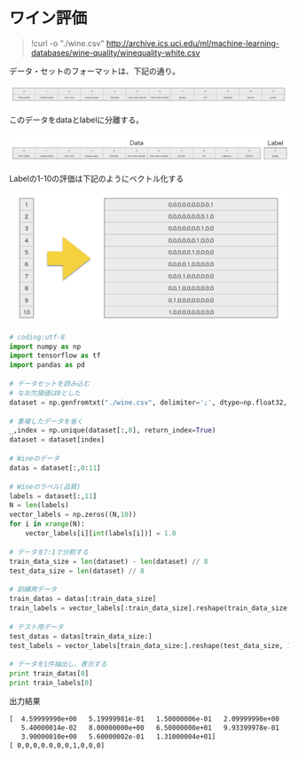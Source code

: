 # ワイン評価

> !curl -o "./wine.csv" http://archive.ics.uci.edu/ml/machine-learning-databases/wine-quality/winequality-white.csv

データ・セットのフォーマットは、下記の通り。

![](/img/wine01.png)

このデータをdataとlabelに分離する。

![](/img/wine02.png)

Labelの1-10の評価は下記のようにベクトル化する

![](/img/wine02_1.png)

```python
# coding:utf-8                                                                                                                
import numpy as np
import tensorflow as tf
import pandas as pd

# データセットを読み込む
# なお欠損値は0とした 
dataset = np.genfromtxt("./wine.csv", delimiter=';', dtype=np.float32, filling_values=(0),skip_header=1))

# 重複したデータを省く
_,index = np.unique(dataset[:,0], return_index=True)
dataset = dataset[index]

# Wineのデータ
datas = dataset[:,0:11]

# Wineのラベル(品質)
labels = dataset[:,11]
N = len(labels)
vector_labels = np.zeros((N,10))
for i in xrange(N):
    vector_labels[i][int(labels[i])] = 1.0

# データを7:1で分割する
train_data_size = len(dataset) - len(dataset) // 8
test_data_size = len(dataset) // 8

# 訓練用データ
train_datas = datas[:train_data_size]
train_labels = vector_labels[:train_data_size].reshape(train_data_size, 1)

# テスト用データ
test_datas = datas[train_data_size:]
test_labels = vector_labels[train_data_size:].reshape(test_data_size, 1)

# データを1件抽出し、表示する
print train_datas[0]
print train_labels[0]

```

出力結果
```shell
[  4.59999990e+00   5.19999981e-01   1.50000006e-01   2.09999990e+00
   5.40000014e-02   8.00000000e+00   6.50000000e+01   9.93399978e-01
   3.90000010e+00   5.60000002e-01   1.31000004e+01]
[ 0,0,0,0.0,0,0,1,0,0,0]
```